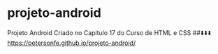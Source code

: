 # projeto-android
Projeto Android Criado no Capitulo 17 do Curso de HTML e CSS
##⬇️⬇️⬇️
<a target="_blank">https://petersonfe.github.io/projeto-android/</a>
